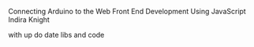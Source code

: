 Connecting Arduino to the Web Front End Development Using JavaScript
Indira Knight

with up do date libs and code